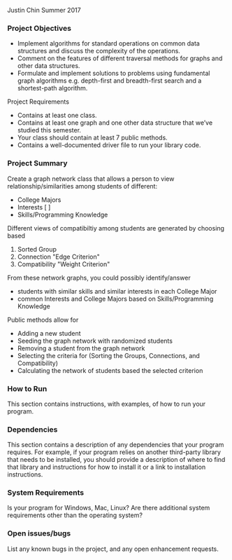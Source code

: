 Justin Chin Summer 2017 

### Project Objectives 
- Implement algorithms for standard operations on common data structures and discuss the complexity of the operations.  
- Comment on the features of different traversal methods for graphs and other data structures.  
- Formulate and implement solutions to problems using fundamental graph algorithms e.g. depth-first and breadth-first search and a shortest-path algorithm.

Project Requirements
- Contains at least one class.
- Contains at least one graph and one other data structure that we’ve studied this semester.
- Your class should contain at least 7 public methods.
- Contains a well-documented driver file to run your library code.


### Project Summary
Create a graph network class that allows a person to view relationship/similarities among students of different:
- College Majors
- Interests [ ]
- Skills/Programming Knowledge

Different views of compatibiltiy among students are generated by choosing based
1. Sorted Group 
2. Connection "Edge Criterion"
3. Compatibility "Weight Criterion"

From these network graphs, you could possibly identify/answer
- students with similar skills and similar interests in each College Major
- common Interests and College Majors based on Skills/Programming Knowledge

Public methods allow for
- Adding a new student
- Seeding the graph network with randomized students
- Removing a student from the graph network
- Selecting the criteria for (Sorting the Groups, Connections, and Compatibility)
- Calculating the network of students based the selected criterion

### How to Run
This section contains instructions, with examples, of how to run your program.

### Dependencies
This section contains a description of any dependencies that your program requires.
For example, if your program relies on another third-party library that needs to be
installed, you should provide a description of where to find that library and
instructions for how to install it or a link to installation instructions.

### System Requirements
Is your program for Windows, Mac, Linux? Are there additional system
requirements other than the operating system?


### Open issues/bugs
List any known bugs in the project, and any open enhancement requests.
